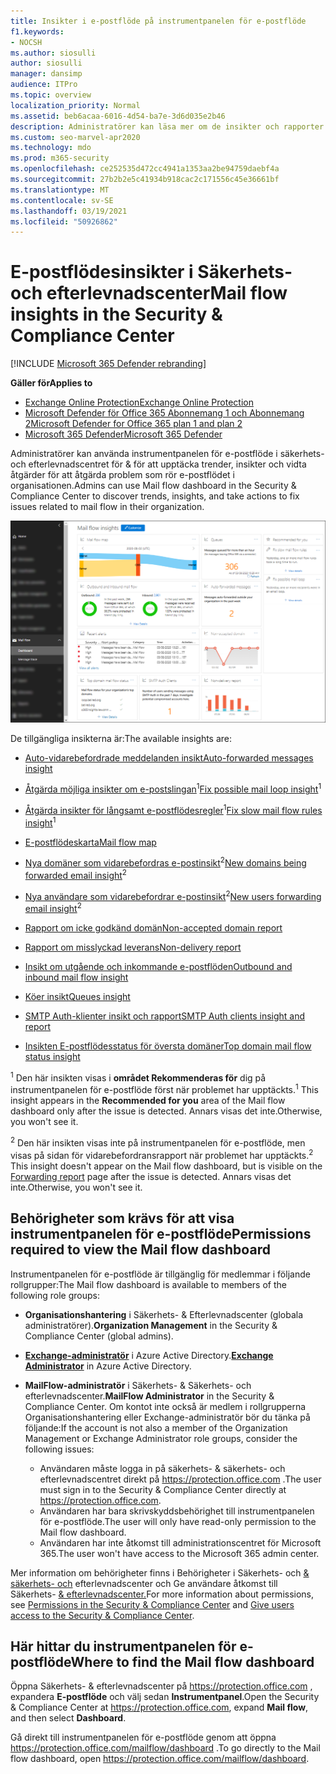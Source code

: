 ```yaml
---
title: Insikter i e-postflöde på instrumentpanelen för e-postflöde
f1.keywords:
- NOCSH
ms.author: siosulli
author: siosulli
manager: dansimp
audience: ITPro
ms.topic: overview
localization_priority: Normal
ms.assetid: beb6acaa-6016-4d54-ba7e-3d6d035e2b46
description: Administratörer kan läsa mer om de insikter och rapporter som är tillgängliga i instrumentpanelen för e-postflöde i Säkerhets- & efterlevnadscenter.
ms.custom: seo-marvel-apr2020
ms.technology: mdo
ms.prod: m365-security
ms.openlocfilehash: ce252535d472cc4941a1353aa2be94759daebf4a
ms.sourcegitcommit: 27b2b2e5c41934b918cac2c171556c45e36661bf
ms.translationtype: MT
ms.contentlocale: sv-SE
ms.lasthandoff: 03/19/2021
ms.locfileid: "50926862"
---
```

# <a name="mail-flow-insights-in-the-security--compliance-center"></a><span data-ttu-id="ce270-103">E-postflödesinsikter i Säkerhets- och efterlevnadscenter</span><span class="sxs-lookup"><span data-stu-id="ce270-103">Mail flow insights in the Security & Compliance Center</span></span>

[!INCLUDE [Microsoft 365 Defender rebranding](../includes/microsoft-defender-for-office.md)]

<span data-ttu-id="ce270-104">**Gäller för**</span><span class="sxs-lookup"><span data-stu-id="ce270-104">**Applies to**</span></span>
- [<span data-ttu-id="ce270-105">Exchange Online Protection</span><span class="sxs-lookup"><span data-stu-id="ce270-105">Exchange Online Protection</span></span>](exchange-online-protection-overview.md)
- [<span data-ttu-id="ce270-106">Microsoft Defender för Office 365 Abonnemang 1 och Abonnemang 2</span><span class="sxs-lookup"><span data-stu-id="ce270-106">Microsoft Defender for Office 365 plan 1 and plan 2</span></span>](office-365-atp.md)
- [<span data-ttu-id="ce270-107">Microsoft 365 Defender</span><span class="sxs-lookup"><span data-stu-id="ce270-107">Microsoft 365 Defender</span></span>](../mtp/microsoft-threat-protection.md)

<span data-ttu-id="ce270-108">Administratörer kan använda instrumentpanelen för e-postflöde i säkerhets- och efterlevnadscentret för & för att upptäcka trender, insikter och vidta åtgärder för att åtgärda problem som rör e-postflödet i organisationen.</span><span class="sxs-lookup"><span data-stu-id="ce270-108">Admins can use Mail flow dashboard in the Security & Compliance Center to discover trends, insights, and take actions to fix issues related to mail flow in their organization.</span></span>

![Instrumentpanelen för e-postflöde i säkerhets- & Säkerhets- och efterlevnadscenter](../../media/mail-flow-dashboard-v2.png)

<span data-ttu-id="ce270-110">De tillgängliga insikterna är:</span><span class="sxs-lookup"><span data-stu-id="ce270-110">The available insights are:</span></span>

- [<span data-ttu-id="ce270-111">Auto-vidarebefordrade meddelanden insikt</span><span class="sxs-lookup"><span data-stu-id="ce270-111">Auto-forwarded messages insight</span></span>](mfi-auto-forwarded-messages-report.md)

- <span data-ttu-id="ce270-112">[Åtgärda möjliga insikter om e-postslingan](mfi-mail-loop-insight.md)<sup>1</sup></span><span class="sxs-lookup"><span data-stu-id="ce270-112">[Fix possible mail loop insight](mfi-mail-loop-insight.md)<sup>1</sup></span></span>

- <span data-ttu-id="ce270-113">[Åtgärda insikter för långsamt e-postflödesregler](mfi-slow-mail-flow-rules-insight.md)<sup>1</sup></span><span class="sxs-lookup"><span data-stu-id="ce270-113">[Fix slow mail flow rules insight](mfi-slow-mail-flow-rules-insight.md)<sup>1</sup></span></span>

- [<span data-ttu-id="ce270-114">E-postflödeskarta</span><span class="sxs-lookup"><span data-stu-id="ce270-114">Mail flow map</span></span>](mfi-mail-flow-map-report.md)

- <span data-ttu-id="ce270-115">[Nya domäner som vidarebefordras e-postinsikt](mfi-new-domains-being-forwarded-email.md)<sup>2</sup></span><span class="sxs-lookup"><span data-stu-id="ce270-115">[New domains being forwarded email insight](mfi-new-domains-being-forwarded-email.md)<sup>2</sup></span></span>

- <span data-ttu-id="ce270-116">[Nya användare som vidarebefordrar e-postinsikt](mfi-new-users-forwarding-email.md)<sup>2</sup></span><span class="sxs-lookup"><span data-stu-id="ce270-116">[New users forwarding email insight](mfi-new-users-forwarding-email.md)<sup>2</sup></span></span>

- [<span data-ttu-id="ce270-117">Rapport om icke godkänd domän</span><span class="sxs-lookup"><span data-stu-id="ce270-117">Non-accepted domain report</span></span>](mfi-non-accepted-domain-report.md)

- [<span data-ttu-id="ce270-118">Rapport om misslyckad leverans</span><span class="sxs-lookup"><span data-stu-id="ce270-118">Non-delivery report</span></span>](mfi-non-delivery-report.md)

- [<span data-ttu-id="ce270-119">Insikt om utgående och inkommande e-postflöden</span><span class="sxs-lookup"><span data-stu-id="ce270-119">Outbound and inbound mail flow insight</span></span>](mfi-outbound-and-inbound-mail-flow.md)

- [<span data-ttu-id="ce270-120">Köer insikt</span><span class="sxs-lookup"><span data-stu-id="ce270-120">Queues insight</span></span>](mfi-queue-alerts-and-queues.md)

- [<span data-ttu-id="ce270-121">SMTP Auth-klienter insikt och rapport</span><span class="sxs-lookup"><span data-stu-id="ce270-121">SMTP Auth clients insight and report</span></span>](mfi-smtp-auth-clients-report.md)

- [<span data-ttu-id="ce270-122">Insikten E-postflödesstatus för översta domäner</span><span class="sxs-lookup"><span data-stu-id="ce270-122">Top domain mail flow status insight</span></span>](mfi-domain-mail-flow-status-insight.md)

<span data-ttu-id="ce270-123"><sup>1</sup> Den här insikten visas i **området Rekommenderas för** dig på instrumentpanelen för e-postflöde först när problemet har upptäckts.</span><span class="sxs-lookup"><span data-stu-id="ce270-123"><sup>1</sup> This insight appears in the **Recommended for you** area of the Mail flow dashboard only after the issue is detected.</span></span> <span data-ttu-id="ce270-124">Annars visas det inte.</span><span class="sxs-lookup"><span data-stu-id="ce270-124">Otherwise, you won't see it.</span></span>

<span data-ttu-id="ce270-125"><sup>2</sup> Den här insikten visas inte på instrumentpanelen [](view-mail-flow-reports.md#forwarding-report) för e-postflöde, men visas på sidan för vidarebefordransrapport när problemet har upptäckts.</span><span class="sxs-lookup"><span data-stu-id="ce270-125"><sup>2</sup> This insight doesn't appear on the Mail flow dashboard, but is visible on the [Forwarding report](view-mail-flow-reports.md#forwarding-report) page after the issue is detected.</span></span> <span data-ttu-id="ce270-126">Annars visas det inte.</span><span class="sxs-lookup"><span data-stu-id="ce270-126">Otherwise, you won't see it.</span></span>

## <a name="permissions-required-to-view-the-mail-flow-dashboard"></a><span data-ttu-id="ce270-127">Behörigheter som krävs för att visa instrumentpanelen för e-postflöde</span><span class="sxs-lookup"><span data-stu-id="ce270-127">Permissions required to view the Mail flow dashboard</span></span>

<span data-ttu-id="ce270-128">Instrumentpanelen för e-postflöde är tillgänglig för medlemmar i följande rollgrupper:</span><span class="sxs-lookup"><span data-stu-id="ce270-128">The Mail flow dashboard is available to members of the following role groups:</span></span>

- <span data-ttu-id="ce270-129">**Organisationshantering** i Säkerhets- & Efterlevnadscenter (globala administratörer).</span><span class="sxs-lookup"><span data-stu-id="ce270-129">**Organization Management** in the Security & Compliance Center (global admins).</span></span>

- <span data-ttu-id="ce270-130">**[Exchange-administratör](/azure/active-directory/users-groups-roles/directory-assign-admin-roles#exchange-administrator)** i Azure Active Directory.</span><span class="sxs-lookup"><span data-stu-id="ce270-130">**[Exchange Administrator](/azure/active-directory/users-groups-roles/directory-assign-admin-roles#exchange-administrator)** in Azure Active Directory.</span></span>

- <span data-ttu-id="ce270-131">**MailFlow-administratör** i Säkerhets- & Säkerhets- och efterlevnadscenter.</span><span class="sxs-lookup"><span data-stu-id="ce270-131">**MailFlow Administrator** in the Security & Compliance Center.</span></span> <span data-ttu-id="ce270-132">Om kontot inte också är medlem i rollgrupperna Organisationshantering eller Exchange-administratör bör du tänka på följande:</span><span class="sxs-lookup"><span data-stu-id="ce270-132">If the account is not also a member of the Organization Management or Exchange Administrator role groups, consider the following issues:</span></span>
  - <span data-ttu-id="ce270-133">Användaren måste logga in på säkerhets- & säkerhets- och efterlevnadscentret direkt på <https://protection.office.com> .</span><span class="sxs-lookup"><span data-stu-id="ce270-133">The user must sign in to the Security & Compliance Center directly at <https://protection.office.com>.</span></span>
  - <span data-ttu-id="ce270-134">Användaren har bara skrivskyddsbehörighet till instrumentpanelen för e-postflöde.</span><span class="sxs-lookup"><span data-stu-id="ce270-134">The user will only have read-only permission to the Mail flow dashboard.</span></span>
  - <span data-ttu-id="ce270-135">Användaren har inte åtkomst till administrationscentret för Microsoft 365.</span><span class="sxs-lookup"><span data-stu-id="ce270-135">The user won't have access to the Microsoft 365 admin center.</span></span>

<span data-ttu-id="ce270-136">Mer information om behörigheter finns i Behörigheter i Säkerhets- och [& säkerhets- och](permissions-in-the-security-and-compliance-center.md) efterlevnadscenter och Ge användare åtkomst till Säkerhets- [& efterlevnadscenter.](grant-access-to-the-security-and-compliance-center.md)</span><span class="sxs-lookup"><span data-stu-id="ce270-136">For more information about permissions, see [Permissions in the Security & Compliance Center](permissions-in-the-security-and-compliance-center.md) and [Give users access to the Security & Compliance Center](grant-access-to-the-security-and-compliance-center.md).</span></span>

## <a name="where-to-find-the-mail-flow-dashboard"></a><span data-ttu-id="ce270-137">Här hittar du instrumentpanelen för e-postflöde</span><span class="sxs-lookup"><span data-stu-id="ce270-137">Where to find the Mail flow dashboard</span></span>

<span data-ttu-id="ce270-138">Öppna Säkerhets- & efterlevnadscenter på <https://protection.office.com> , expandera **E-postflöde** och välj sedan **Instrumentpanel**.</span><span class="sxs-lookup"><span data-stu-id="ce270-138">Open the Security & Compliance Center at <https://protection.office.com>, expand **Mail flow**, and then select **Dashboard**.</span></span>

<span data-ttu-id="ce270-139">Gå direkt till instrumentpanelen för e-postflöde genom att öppna <https://protection.office.com/mailflow/dashboard> .</span><span class="sxs-lookup"><span data-stu-id="ce270-139">To go directly to the Mail flow dashboard, open <https://protection.office.com/mailflow/dashboard>.</span></span>